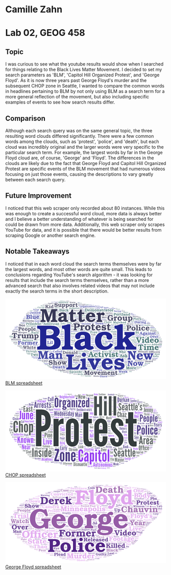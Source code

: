 # Camille Zahn
# Lab 02, GEOG 458

## Topic
I was curious to see what the youtube results would show when I searched for things relating to the Black Lives Matter Movement. I decided to set my search parameters as 'BLM', 'Capitol Hill Organized Protest', and 'George Floyd'. As it is now three years past George Floyd's murder and the subsequent CHOP zone in Seattle, I wanted to compare the common words in headlines pertaining to BLM by not only using BLM as a search term for a more general reflection of the movement, but also including specific examples of events to see how search results differ. 

## Comparison
Although each search query was on the same general topic, the three resulting word clouds differed significantly. There were a few common words among the clouds, such as 'protest', 'police', and 'death', but each cloud was incredibly original and the larger words were very specific to the particular search term. For example, the largest words by far in the George Floyd cloud are, of course, 'George' and 'Floyd'. The differences in the clouds are likely due to the fact that George Floyd and Capitol Hill Organized Protest are specific events of the BLM movement that had numerous videos focusing on just those events, causing the descriptions to vary greatly between each search query. 

## Future Improvement 
I noticed that this web scraper only recorded about 80 instances. While this was enough to create a successful word cloud, more data is always better and I believe a better understanding of whatever is being searched for could be drawn from more data. Additionally, this web scraper only scrapes YouTube for data, and it is possible that there would be better results from scraping Google or another search engine. 

## Notable Takeaways
I noticed that in each word cloud the search terms themselves were by far the largest words, and most other words are quite small. This leads to conclusions regarding YouTube's search algorithm - it was looking for results that include the search terms themselves, rather than a more advanced search that also involves related videos that may not include exactly the search terms in the short description.

![BLM Word Cloud](BLM.png)
[BLM spreadsheet](videos.BLM.csv)

![CHOP Word Cloud](CHOP.png)
[CHOP spreadsheet](videos.CHOP.csv)

![George Floyd Word Cloud](G_F.png)
[George Floyd spreadsheet](videos.GeorgeFloyd.csv)
